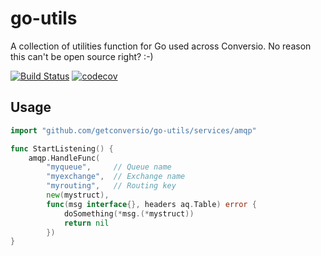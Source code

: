 # go-utils

A collection of utilities function for Go used across Conversio. No reason this
can't be open source right? :-)

[![Build Status](https://travis-ci.org/getconversio/go-utils.svg?branch=master)](https://travis-ci.org/getconversio/go-utils)
[![codecov](https://codecov.io/gh/getconversio/go-utils/branch/master/graph/badge.svg)](https://codecov.io/gh/getconversio/go-utils)

## Usage

```go
import "github.com/getconversio/go-utils/services/amqp"

func StartListening() {
	amqp.HandleFunc(
		"myqueue",     // Queue name
		"myexchange",  // Exchange name
		"myrouting",   // Routing key
		new(mystruct),
		func(msg interface{}, headers aq.Table) error {
			doSomething(*msg.(*mystruct))
			return nil
		})
}
```
